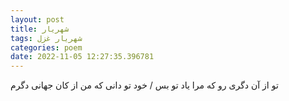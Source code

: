 ```yaml
---
layout: post
title: شهریار
tags: شهریار غزل
categories: poem
date: 2022-11-05 12:27:35.396781
---
```


تو از آن دگری رو که مرا یاد تو بس / خود تو دانی که من از کان جهانی دگرم